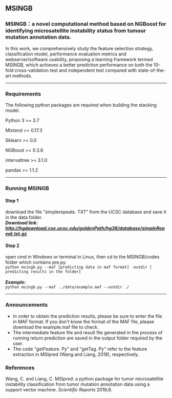 ## MSINGB



### MSINGB：a novel computational method based on NGBoost for identifying microsatellite instability status from tumour mutation annotation data.

In this work, we comprehensively study the feature selection strategy, classification model, performance evaluation metrics and webserver/software usability,  proposing a learning framework termed MSINGB, which achieves a better prediction performance on both the 10-fold cross-validation test and independent test compared with state-of-the-art methods.

***



### Requirements

The following python packages are required when building the stacking model.

Python 3 >= 3.7

Mlxtend >= 0.17.3

 Sklearn >= 0.0 

NGBoost >= 0.3.6

intervaltree >= 3.1.0

pandas >= 1.1.2

***



### Running MSINGB
#### Step 1
download the file "simplerepeats. TXT" from the UCSC database and save it in the data folder. 
</br>***Download link: http://hgdownload.cse.ucsc.edu/goldenPath/hg38/database/simpleRepeat.txt.gz***
#### Step 2
open cmd in Windows or terminal in Linux, then cd to the MSINGB/codes folder which contains pre.py.
</br>`python msingb.py --maf [predicting data in maf format] -outdir [ predicting results in the folder]`</br>  </br>***Example:***
</br>`python msingb.py --maf ../data/example.maf --outdir ./`</br>  

***



### Announcements

* In order to obtain the prediction results, please be sure to enter the file in MAF format. If you don't know the format of the MAF file, please download the example.maf file to check.
* The intermediate feature file and result file generated in the process of running return prediction are saved in the output folder required by the user.
* The code "getFeature. Py" and "getTag. Py" refer to the feature extraction in MSIpred (Wang and Liang, 2018), respectively.



### References
Wang, C. and Liang, C. MSIpred: a python package for tumor microsatellite instability classification from tumor mutation annotation data using a support vector machine. *Scientific Reports* 2018;8.
